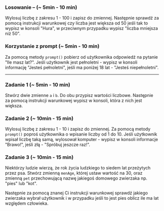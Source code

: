 ### Losowanie &ndash;  (~ 5min - 10 min)

Wylosuj liczbę z zakresu 1 - 100 i zapisz do zmiennej. Następnie sprawdź za pomocą instrukcji warunkowej czy liczba jest większa od 50 jeśli tak to wypisz w konsoli "Hura", w przeciwnym przypadku wypisz "liczba mniejsza niż 50".

### Korzystanie z prompt (~ 5min - 10 min)

Za pomocą metody `prompt()` pobierz od użytkownika odpowiedź na pytanie "Ile masz lat?". Jeśli użytkownik jest pełnoletni - wypisz w konsoli informację "Jesteś pełnoletni", jeśli ma poniżej 18 lat - "Jesteś niepełnoletni".

-------------------------------------------------------------------------------

### Zadanie 1 (~ 5min - 10 min)
Stwórz dwie zmienne ```a``` i ```b```. Do obu przypisz wartości liczbowe. Następnie za pomocą instrukcji warunkowej wypisz w konsoli, która z nich jest większa.

### Zadanie 2 (~ 10min - 15 min)
Wylosuj liczbę z zakresu 1 - 10 i zapisz do zmiennej. Za pomocą metody `prompt()` poproś użytkownika o wpisanie liczby od 1 do 10. Jeśli użytkownik wpisał liczbę taką samą, wylosował komputer - wypisz w konsoli informacje "Brawo!", jeśli złą - "Spróbuj jeszcze raz!".

### Zadanie 3 (~ 10min - 15 min)
Niektórzy ludzie wierzą, że rok życia ludzkiego to siedem lat przeżytych przez psa.
Stwórz zmienną ```menAge```, której ustaw wartość na 30, oraz zmienną ```pet``` przechowującą nazwę jakiegoś domowego zwierzaka np. "pies" lub "kot".

Następnie za pomocą znanej Ci instrukcji warunkowej sprawdź jakiego zwierzaka wybrał użytkownik i w przypadku jeśli to jest pies oblicz ile ma lat względem człowieka.
